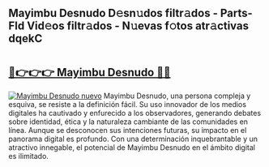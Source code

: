 ## Mayimbu Desnudo D𝚎sn𝚞dos filtr𝚊dos - Parts-FId Vid𝚎os filtr𝚊dos - N𝚞evas f𝚘tos atr𝚊ctivas dqekC

# <h2><a href="http://mbcx2k.tromn.icu/?c=Mayimbu+Desnudo">🔗👉👉👉 Mayimbu Desnudo 🔗🔗</a></h2>

[![Mayimbu Desnudo nuevo](https://i.imgur.com/pEAQMta.gif)](http://mbcx2k.tromn.icu/?c=Mayimbu+Desnudo)
Mayimbu Desnudo, una persona compleja y esquiva, se resiste a la definición fácil. Su uso innovador de los medios digitales ha cautivado y enfurecido a los observadores, generando debates sobre identidad, ética y la naturaleza cambiante de las comunidades en línea. Aunque se desconocen sus intenciones futuras, su impacto en el panorama digital es profundo. Con una determinación inquebrantable y un atractivo innegable, el potencial de Mayimbu Desnudo en el ámbito digital es ilimitado.
